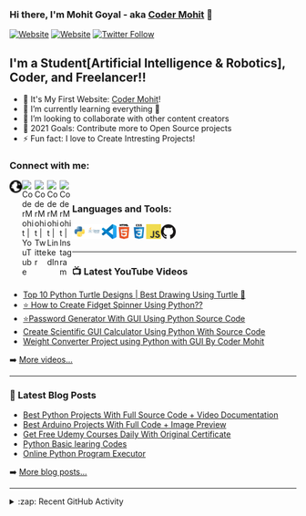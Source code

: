### Hi there, I'm Mohit Goyal - aka [Coder Mohit][website] 👋
[![Website](https://img.shields.io/website?label=Errorhub.tech&style=for-the-badge&url=https%3A%2F%2Fcodermohit.com)](https://errorhub.tech)
[![Website](https://img.shields.io/website?label=codermohit.com&style=for-the-badge&url=https%3A%2F%2Fcodermohit.com)](https://Codermohit.com)
[![Twitter Follow](https://img.shields.io/twitter/follow/MOhitg1108?color=1DA1F2&logo=twitter&style=for-the-badge)](https://twitter.com/intent/follow?original_referer=https%3A%2F%2Fgithub.com%2FcodeSTACKr&screen_name=MohitG1108)

## I'm a Student[Artificial Intelligence & Robotics], Coder, and Freelancer!!

- 🔭 It's My First Website: [Coder Mohit][course]!
- 🌱 I’m currently learning everything 🤣
- 👯 I’m looking to collaborate with other content creators
- 🥅 2021 Goals: Contribute more to Open Source projects
- ⚡ Fun fact: I love to Create Intresting Projects!
### Connect with me:

[<img align="left" alt="CoderMohit.com" width="22px" src="https://raw.githubusercontent.com/iconic/open-iconic/master/svg/globe.svg" />][website]
[<img align="left" alt="CoderMohit | YouTube" width="22px" src="https://cdn.jsdelivr.net/npm/simple-icons@v3/icons/youtube.svg" />][youtube]
[<img align="left" alt="CoderMohit | Twitter" width="22px" src="https://cdn.jsdelivr.net/npm/simple-icons@v3/icons/twitter.svg" />][twitter]
[<img align="left" alt="CoderMohit | LinkedIn" width="22px" src="https://cdn.jsdelivr.net/npm/simple-icons@v3/icons/linkedin.svg" />][linkedin]
[<img align="left" alt="CoderMohit | Instagram" width="22px" src="https://cdn.jsdelivr.net/npm/simple-icons@v3/icons/instagram.svg" />][instagram]

<br />

### Languages and Tools:
[<img align="left" alt="Python" width="26px" src="https://raw.githubusercontent.com/github/explore/80688e429a7d4ef2fca1e82350fe8e3517d3494d/topics/python/python.png" />][website]
[<img align="left" alt="Java" width="26px" src="https://raw.githubusercontent.com/github/explore/80688e429a7d4ef2fca1e82350fe8e3517d3494d/topics/java/java.png" />][website]

[<img align="left" alt="Visual Studio Code" width="26px" src="https://raw.githubusercontent.com/github/explore/80688e429a7d4ef2fca1e82350fe8e3517d3494d/topics/visual-studio-code/visual-studio-code.png" />][website]
[<img align="left" alt="HTML5" width="26px" src="https://raw.githubusercontent.com/github/explore/80688e429a7d4ef2fca1e82350fe8e3517d3494d/topics/html/html.png" />][website]
[<img align="left" alt="CSS3" width="26px" src="https://raw.githubusercontent.com/github/explore/80688e429a7d4ef2fca1e82350fe8e3517d3494d/topics/css/css.png" />][website]
[<img align="left" alt="JavaScript" width="26px" src="https://raw.githubusercontent.com/github/explore/80688e429a7d4ef2fca1e82350fe8e3517d3494d/topics/javascript/javascript.png" />][website]
[<img align="left" alt="GitHub" width="26px" src="https://raw.githubusercontent.com/github/explore/78df643247d429f6cc873026c0622819ad797942/topics/github/github.png" />][website]

<br />
<br />

---

### 📺 Latest YouTube Videos

<!-- YOUTUBE:START -->
- [Top 10 Python Turtle Designs | Best Drawing Using Turtle 👋](https://www.youtube.com/watch?v=dgEMnRUMLoA)
- [⭐ How to Create Fidget Spinner Using Python??](https://www.youtube.com/watch?v=HTT8s8DQUmY&t=3s)
- [⭐Password Generator With GUI Using Python Source Code](https://www.youtube.com/watch?v=y8OJTkee5sk)
- [Create Scientific GUI Calculator Using Python With Source Code](https://www.youtube.com/watch?v=KPGUa-F7xL0)
- [Weight Converter Project using Python with GUI By Coder Mohit](https://www.youtube.com/watch?v=ujldGpMce_Q)
<!-- YOUTUBE:END -->

➡️ [More videos...](https://www.youtube.com/c/CoderMohit/videos)

---

### 📕 Latest Blog Posts

<!-- BLOG-POST-LIST:START -->
- [Best Python Projects With Full Source Code + Video Documentation](https://codermohit.com/python-project/)
- [Best Arduino Projects With Full Code + Image Preview](https://codermohit.com/arduino-tutorials-for-beginners/)
- [Get Free Udemy Courses Daily With Original Certificate ](https://codermohit.com/udemy-free-courses-with-certificate/)
- [Python Basic learing Codes](https://codermohit.com/python-basic-codes/)
- [Online Python Program Executor ](https://codermohit.com/python-executor/)
<!-- BLOG-POST-LIST:END -->

➡️ [More blog posts...](https://codermohit.com/posts)

---

<details>
  <summary>:zap: Recent GitHub Activity</summary>
  
<!--START_SECTION:activity-->
1. 🗣 All GitHub Repository [#1](https://github.com/Mohit1108?tab=repositories) in [Coder Mohit](https://github.com/Mohit1108?tab=repositories)
<!--END_SECTION:activity-->

</details>



[python]: https://codermohit.com/?s=python
[java]: https://codermohit.com/?s=java
[website]: https://CoderMohit.com
[course]: https://codermohit.com/python-programming-course%e2%80%8b
[twitter]: https://twitter.com/Mohitg1108
[youtube]: https://www.youtube.com/c/CoderMohit
[instagram]: https://www.instagram.com/itz_mohit.goyal
[linkedin]: https://www.linkedin.com/in/mohitgoyal1108

[webdevplaylist]: https://www.youtube.com/playlist?list=PLkwxH9e_vrAJ0WbEsFA9W3I1W-g_BTsbt
[jsplaylist]: https://www.youtube.com/playlist?list=PLkwxH9e_vrALRJKu7wfXby3MKeflhTu6B
[cssplaylist]: https://www.youtube.com/playlist?list=PLkwxH9e_vrALSdvZuEh6gqQdmDoDIoqz4
[reactplaylist]: https://www.youtube.com/playlist?list=PLkwxH9e_vrAK4TdffpxKY3QGyHCpxFcQ0




